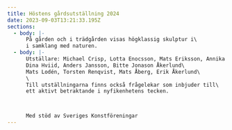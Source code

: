 ```yaml
---
title: Höstens gårdsutställning 2024
date: 2023-09-03T13:21:33.195Z
sections:
  - body: |-
      På gården och i trädgården visas högklassig skulptur i\
      i samklang med naturen.
  - body: |-
      Utställare: Michael Crisp, Lotta Enocsson, Mats Eriksson, Annika Heed\
      Dina Hviid, Anders Jansson, Bitte Jonason Åkerlund\
      Mats Lodén, Torsten Renqvist, Mats Åberg, Erik Åkerlund\
      \
      Till utställningarna finns också frågelekar som inbjuder till\
      ett aktivt betraktande i nyfikenhetens tecken.



      Med stöd av Sveriges Konstföreningar
---
```

